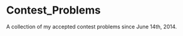 Contest_Problems
================

A collection of my accepted contest problems since June 14th, 2014.
